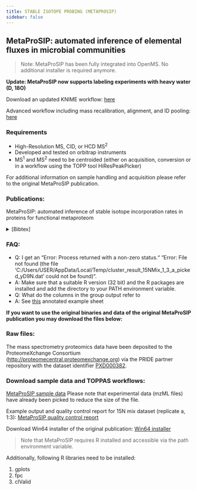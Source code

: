```yaml
---
title: STABLE ISOTOPE PROBING (METAPROSIP)
sidebar: false
---
```


## MetaProSIP: automated inference of elemental fluxes in microbial communities

> Note: MetaProSIP has been fully integrated into OpenMS. No additional installer is required anymore.

**Update: MetaProSIP now supports labeling experiments with heavy water (D, 18O)**

Download an updated KNIME workflow: [here](https://sourceforge.net/projects/open-ms/files/Papers/MetaProSIP/)

Advanced workflow including mass recalibration, alignment, and ID pooling: [here](https://sourceforge.net/projects/open-ms/files/Papers/MetaProSIP/)

### Requirements

- High-Resolution MS, CID, or HCD MS<sup>2</sup>
- Developed and tested on orbitrap instruments
- MS<sup>1</sup> and MS<sup>2</sup> need to be centroided (either on acquisition, conversion or in a workflow using the TOPP tool HiResPeakPicker)

For additional information on sample handling and acquisition please refer to the original MetaProSIP publication.

### Publications:

MetaProSIP: automated inference of stable isotope incorporation rates in proteins for functional metaproteom

<details>
<summary>[Bibtex]</summary>
<pre><code>@article{sachsenberg2014metaprosip,
title={MetaProSIP: automated inference of stable isotope incorporation
 rates in proteins for functional metaproteomics},
author={Sachsenberg, Timo and Herbst, Florian-Alexander and Taubert, Martin and Kermer, Ren{\'e}
 and Jehmlich, Nico and von Bergen, Martin and Seifert, Jana and Kohlbacher, Oliver},
journal={Journal of proteome research},
year={2014},
publisher={ACS Publications}
}
</code></pre>
</details>

### FAQ:

- Q: I get an “Error: Process returned with a non-zero status.“ “Error: File not found (the file ‘C:/Users/USER/AppData/Local/Temp/cluster_result_15NMix_1_3_a_picked_yD9N.dat’ could not be found)“.
- A: Make sure that a suitable R version (32 bit) and the R packages are installed and add the directory to your PATH environment variable.
- Q: What do the columns in the group output refer to
- A: See [this](https://docs.google.com/spreadsheets/d/1i8JoLFenmsUlkh4dYSsu1AUGXKGczPPSX7E7rXKYLhA/edit?usp=sharing%20for%20a%20detailed%20explanation) annotated example sheet

**If you want to use the original binaries and data of the original MetaProSIP publication you may download the files below:**

### Raw files:
The mass spectrometry proteomics data have been deposited to the ProteomeXchange Consortium (http://proteomecentral.proteomexchange.org) via the PRIDE partner repository with the dataset identifier [PXD000382](https://www.ebi.ac.uk/pride/archive/projects/PXD000382).

### Download sample data and TOPPAS workflows:
[MetaProSIP sample data](http://www-bs2.informatik.uni-tuebingen.de/services/sachsenb/MetaProSIP/15N_Mix_sample.zip)
Please note that experimental data (mzML files) have already been picked to reduce the size of the file.

Example output and quality control report for 15N mix dataset (replicate a, 1:3):
[MetaProSIP quality control report](http://open-ms.sourceforge.net/wp-content/uploads/2013/08/MetaProSIP_quality_control_report.zip)

Download Win64 installer of the original publication:
[Win64 installer](http://www-bs2.informatik.uni-tuebingen.de/services/sachsenb/MetaProSIP/OpenMS-1.11_MetaProSIP_Win64_setup.exe)
> Note that MetaProSIP requires R installed and accessible via the path environment variable.

Additionally, following R libraries need to be installed:
1. gplots
2. fpc
3. clValid


